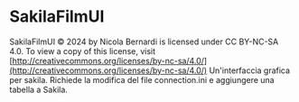 # SakilaFilmUI
SakilaFilmUI © 2024 by Nicola Bernardi is licensed under CC BY-NC-SA 4.0. To view a copy of this license, visit [http://creativecommons.org/licenses/by-nc-sa/4.0/](http://creativecommons.org/licenses/by-nc-sa/4.0/)
Un'interfaccia grafica per sakila. Richiede la modifica del file connection.ini e aggiungere una tabella a Sakila.
